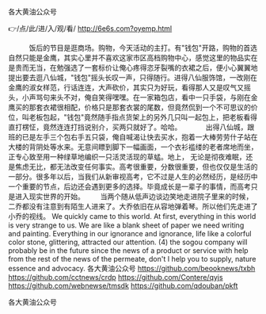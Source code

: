 
各大黄油公众号




👉/点/此/进/入/观/看/ http://6e6s.com?oyemp.html




　　　饭后的节目是逛商场。购物，今天活动的主打。有"钱包"开路，购物的首选自然只能是金鹰，其实心里并不喜欢这家市区高档购物中心，感觉这里的物品实在是贵而无当，在勉强选了一套标价让俺心疼得恣牙裂嘴的衣裙之后，便小心翼翼地提出要去逛八仙城，"钱包"摇头长叹一声，只得随行。进得八仙服饰馆，一改刚在金鹰的淑女样范，行话连连，大声砍价，其实只为好玩，看得那人又是叹气又摇头，小声骂句来头不对，俺自笑得嘿嘿。在一家箱包店，看中一只手袋，与刚在金鹰买的那套衣裙很相配，价格只是那套衣裳的尾数，但竟然侃到一个不可思议的价位，叫老板包起，"钱包"竟然随手指点货架上的另外几只叫一起包上，把老板看得直打楞怔，竟然连连打挡说别介，买两只就好了。哈哈。　　　　出得八仙城，跟班的已是左手三个包右手五只袋，俺自喊渴让快去买水，抱着一大棒劳劳什子站在大楼的背阴处等水来。无意间瞟到脚下一幅画面，一个衣衫褴缕的老者席地而坐，正专心致至用一种绿草地编织一只活灵活现的草蜢。地上，
无论是彻夜难眠，还是焦虑无比，都无法改变任何事实。高考很重要，分数很重要，但也仅仅是生活的一部分。很多年以后，当我们从新审视高考，它不过是人生的必然经历，是经历中一个重要的节点，后边还会遇到更多的选择。毕竟成长是一辈子的事情，而高考只是进入现实世界的开始。
　　当两个随从低声边谈边笑地走进院子里来的时候，二乔都没有注意到有陌生人进来了。大乔依旧在从容地弹着琴。所以他们先走进了小乔的视线。
We quickly came to this world.
At first, everything in this world is very strange to us.
We are like a blank sheet of paper we need writing and painting.
Everything in our ignorance and ignorance, life like a colorful color stone, glittering, attracted our attention.
(4) the sogou company will probably be in the future since the news of a product or service with help from the rest of the news of the permeate, don't I help you to supply, nature essence and advocacy.
各大黄油公众号 https://github.com/beooknews/txbh
https://github.com/cctnews/crdp
https://github.com/Contere/qyjs
https://github.com/webnewse/tmsdk
https://github.com/qdouban/pkft





各大黄油公众号
